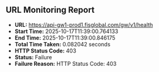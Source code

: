 ## URL Monitoring Report

- **URL:** https://api-gw1-prod1.fisglobal.com/gw/v1/health
- **Start Time:** 2025-10-17T11:39:00.764133
- **End Time:** 2025-10-17T11:39:00.846175
- **Total Time Taken:** 0.082042 seconds
- **HTTP Status Code:** 403
- **Status:** Failure
- **Failure Reason:** HTTP Status Code: 403

